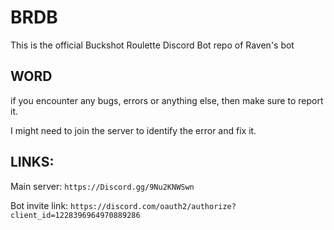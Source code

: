 # BRDB
This is the official Buckshot Roulette Discord Bot repo of Raven's bot

## WORD
if you encounter any bugs, errors or anything else, then make sure to report it.

I might need to join the server to identify the error and fix it.

## LINKS:
Main server:
``https://Discord.gg/9Nu2KNWSwn``

Bot invite link:
``https://discord.com/oauth2/authorize?client_id=1228396964970889286``
